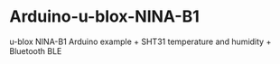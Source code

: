 # Arduino-u-blox-NINA-B1
u-blox NINA-B1 Arduino example + SHT31 temperature and humidity + Bluetooth BLE
